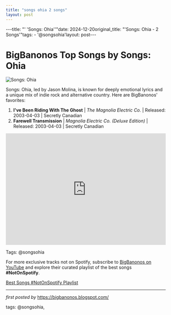 ```yaml
---
title: "songs ohia 2 songs"
layout: post
---
```

---title: "' 'Songs: Ohia''"date: 2024-12-20original_title: "'Songs: Ohia - 2 Songs'"tags:  - '@songsohia'layout: post---<h1>BigBanonos Top Songs by Songs: Ohia</h1><img src="https://i.scdn.co/image/fd59608619178160be661f5027c04afc359255b9" alt="Songs: Ohia"> <p>Songs: Ohia, led by Jason Molina, is known for deeply emotional lyrics and a unique mix of indie rock and alternative country. Here are BigBanonos' favorites:</p> <ol> <li><strong>I've Been Riding With The Ghost</strong> | <em>The Magnolia Electric Co.</em> | Released: 2003-04-03 | Secretly Canadian</li> <li><strong>Farewell Transmission</strong> | <em>Magnolia Electric Co. (Deluxe Edition)</em> | Released: 2003-04-03 | Secretly Canadian</li></ol> <div> <iframe src="https://open.spotify.com/embed/playlist/77Byl1WCNnwtLKqqb0OwFq?utm_source=generator" width="100%" height="352" frameborder="0" allow="autoplay; clipboard-write; encrypted-media; fullscreen; picture-in-picture" loading="lazy"></iframe></div><p>Tags: @songsohia</p><!--Subscribe and Playlist Links--><div>    <p>For more exclusive tracks not on Spotify, subscribe to <a href="https://www.youtube.com/@BigBanonos" target="_blank">BigBanonos on YouTube</a> and explore their curated playlist of the best songs <strong>#NotOnSpotify</strong>.</p>    <p><a href="https://www.youtube.com/playlist?list=PLtuNtuTatqI0kFahUCbtbfenC_ET5O_tr" target="_blank">Best Songs #NotOnSpotify Playlist<br /></a></p></div><hr /><p><em>first posted by</em> <a href="https://bigbanonos.blogspot.com/" rel="noopener" target="_new">https://bigbanonos.blogspot.com/</a></p><p>tags: @songsohia,</p>